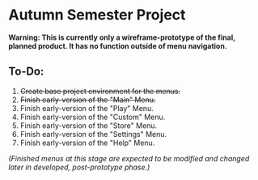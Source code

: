 # Autumn Semester Project

**Warning: This is currently only a wireframe-prototype of the final, planned product. It has no function outside of menu navigation.**

## To-Do:

1. ~~Create base project environment for the menus.~~
2. ~~Finish early-version of the "Main" Menu.~~
3. Finish early-version of the "Play" Menu.
4. Finish early-version of the "Custom" Menu.
5. Finish early-version of the "Store" Menu.
6. Finish early-version of the "Settings" Menu.
7. Finish early-version of the "Help" Menu.

*(Finished menus at this stage are expected to be modified and changed later in developed, post-prototype phase.)*